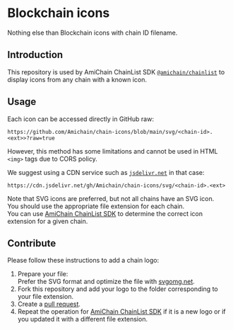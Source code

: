 # Blockchain icons

Nothing else than Blockchain icons with chain ID filename.

## Introduction

This repository is used by AmiChain ChainList SDK [`@amichain/chainlist`](https://github.com/Amichain/chainlist) to display icons from any chain with a known icon.

## Usage

Each icon can be accessed directly in GitHub raw:
```
https://github.com/Amichain/chain-icons/blob/main/svg/<chain-id>.<ext>>?raw=true
```

However, this method has some limitations and cannot be used in HTML `<img>` tags due to CORS policy.

We suggest using a CDN service such as [`jsdelivr.net`](https://jsdelivr.net) in that case:
```
https://cdn.jsdelivr.net/gh/Amichain/chain-icons/svg/<chain-id>.<ext>
```


Note that SVG icons are preferred, but not all chains have an SVG icon.  
You should use the appropriate file extension for each chain.  
You can use [AmiChain ChainList SDK](https://github.com/Amichain/chainlist) to determine the correct icon extension for a given chain.

## Contribute

Please follow these instructions to add a chain logo:

1. Prepare your file:  
   Prefer the SVG format and optimize the file with [svgomg.net](https://svgomg.net).
2. Fork this repository and add your logo to the folder corresponding to your file extension.
3. Create a [pull request](https://docs.github.com/en/pull-requests/collaborating-with-pull-requests/proposing-changes-to-your-work-with-pull-requests/creating-a-pull-request).
4. Repeat the operation for [AmiChain ChainList SDK](https://github.com/Amichain/chainlist) if it is a new logo or if you updated it with a different file extension.
